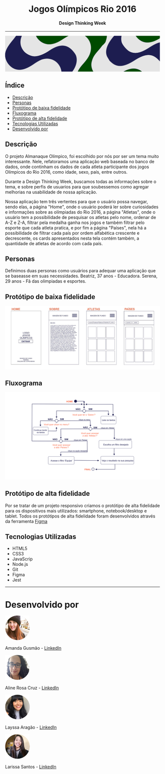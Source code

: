 
<h1 align="center"> Jogos Olímpicos Rio 2016 </h1>
<h4 align="center">Design Thinking Week </h4>

---
<img src="readme/faixa.png" alt="BannerOlimpiadas">

## Índice

- [Descrição](#descrição)
- [Personas](#Personas)
- [Protótipo de baixa fidelidade](#Protótipo-de-baixa-fidelidade)
- [Fluxograma](#Fluxograma)
- [Protótipo de alta fidelidade](#Protótipo-de-alta-fidelidade)
- [Tecnologias Utilizadas](#Tecnologias-Utilizadas)
- [Desenvolvido por](#desenvolvido-por)

## Descrição

O projeto Almanaque Olímpico, foi escolhido por nós por ser um tema muito interessante. Nele, refatoramos uma aplicação web baseada no banco de dados, onde continham os dados de cada atleta participante dos jogos Olímpicos do Rio 2016, como idade, sexo, país, entre outros.

Durante a Design Thinking Week, buscamos todas as informações sobre o tema, e sobre perfis de usuarios para que soubessemos como agregar melhorias na usabilidade de nossa aplicação.

Nossa aplicação tem três vertentes para que o usuário possa navegar, sendo elas, a página "Home", onde o usuário poderá ler sobre curiosidades e informações sobre as olímpiadas do Rio 2016, a página "Atletas", onde o usuário tem a possibilidade de pesquisar os atletas pelo nome, ordenar de A-Z e Z-A, filtrar pela medalha ganha nos jogos e também filtrar pelo esporte que cada atleta pratica, e por fim a página "Países", nela há a possibilidade de filtrar cada país por ordem alfabética crescente e decrescente, os cards apresentados nesta tela contém também, a quantidade de atletas de acordo com cada país.

## Personas

Definimos duas personas como usuários para adequar uma aplicação que se baseasse em suas necessidades.
Beatriz, 37 anos - Educadora.
Serena, 29 anos - Fã das olimpiadas e esportes.

## Protótipo de baixa fidelidade

![Desenho de baixa fidelidade](readme/baixa.jpeg)

## Fluxograma

![Desenho de fluxograma](readme/fluxo.png)

## Protótipo de alta fidelidade

Por se tratar de um projeto responsivo criamos o protótipo de alta fidelidade para os dispositivos mais utilizados: smartphone, notebook/desktop e tablet.
Todos os protótipos de alta fidelidade foram desenvolvidos através da ferramenta [Figma](https://www.figma.com/file/0m0Zwxst6GeezXK5OVuOMI/Prot%C3%B3tipo-de-alta-fidelidade---Data-Lovers---Ol%C3%ADmpiadas-(Copy---Squad-8)?node-id=209%3A3)

## Tecnologias Utilizadas

- HTML5
- CSS3
- JavaScrip
- Node.js
- Git
- Figma
- Jest

---

# Desenvolvido por

<div>
    <a href="https://github.com/amandagusmao/">
<img width="80px" src="readme/amanda.png" alt="amanda">
    </a>

Amanda Gusmão - [LinkedIn](https://www.linkedin.com/in/gusmaoamanda/)
</div>    
    
<div>    
    <a href="https://github.com/alinerc27/">
<img width="80px" src="readme/aline.png" alt="aline">
    </a>

Aline Rosa Cruz - [LinkedIn](https://www.linkedin.com/in/aline-rosa-cruz/)
</div>

<div>
    <a href="https://github.com/aragaolala/">
<img width="80px" src="readme/layssa.png" alt="layssa">
    </a>

Layssa Aragão - [LinkedIn](https://www.linkedin.com/in/layssaaragaob/)     
</div>

<div>
    <a href="https://github.com/Larasantos97">
<img width="80px" src="readme/larissa.png" alt="larissa">
    </a>

Larissa Santos - [LinkedIn](https://www.linkedin.com/in/larissa-dos-reis-santos-aaa8b415a/)
</div>